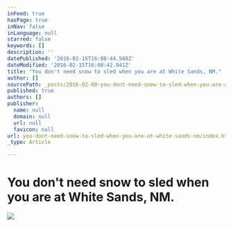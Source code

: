 ```yaml
---
inFeed: true
hasPage: true
inNav: false
inLanguage: null
starred: false
keywords: []
description: ''
datePublished: '2016-02-15T16:08:44.568Z'
dateModified: '2016-02-15T16:08:42.941Z'
title: "You don't need snow to sled when you are at White Sands, NM."
author: []
sourcePath: _posts/2016-02-08-you-dont-need-snow-to-sled-when-you-are-at-white-sands-nm.md
published: true
authors: []
publisher:
  name: null
  domain: null
  url: null
  favicon: null
url: you-dont-need-snow-to-sled-when-you-are-at-white-sands-nm/index.html
_type: Article

---
```

# You don't need snow to sled when you are at White Sands, NM.
![](https://s3-us-west-2.amazonaws.com/the-grid-img/p/75e0751c7aab7aceb6a22a07aa3a2c747a02e679.jpg)